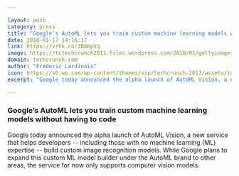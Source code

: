```yaml
---

layout: post
category: press
title: "Google’s AutoML lets you train custom machine learning models without having to code"
date: 2018-01-17 14:16:17
link: https://vrhk.co/2B8KpVq
image: https://tctechcrunch2011.files.wordpress.com/2018/01/gettyimages-874872698.jpg?w=1200&fit=200%2C150
domain: techcrunch.com
author: "Frederic Lardinois"
icon: https://s0.wp.com/wp-content/themes/vip/techcrunch-2013/assets/images/favicon.ico
excerpt: "Google today announced the alpha launch of AutoML Vision, a new service that helps developers -- including those with no machine learning (ML) expertise -- build custom image recognition models. While Google plans to expand this custom ML model builder under the AutoML brand to other areas, the service for now only supports computer vision models."

---
```


### Google’s AutoML lets you train custom machine learning models without having to code

Google today announced the alpha launch of AutoML Vision, a new service that helps developers -- including those with no machine learning (ML) expertise -- build custom image recognition models. While Google plans to expand this custom ML model builder under the AutoML brand to other areas, the service for now only supports computer vision models.